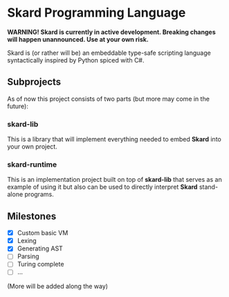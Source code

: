 # Skard Programming Language

**WARNING! Skard is currently in active development. Breaking changes will happen unannounced. Use at your own risk.**

Skard is (or rather will be) an embeddable type-safe scripting language syntactically inspired by Python spiced with C#.

## Subprojects

As of now this project consists of two parts (but more may come in the future):

### skard-lib

This is a library that will implement everything needed to embed **Skard** into your own project.

### skard-runtime

This is an implementation project built on top of **skard-lib** that serves as an example of using it but also can be used to directly interpret **Skard** stand-alone programs.

## Milestones

 - [x] Custom basic VM
 - [x] Lexing
 - [x] Generating AST
 - [ ] Parsing
 - [ ] Turing complete
 - [ ] ...

(More will be added along the way)